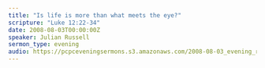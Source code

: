 ```yaml
---
title: "Is life is more than what meets the eye?"
scripture: "Luke 12:22-34"
date: 2008-08-03T00:00:00Z
speaker: Julian Russell
sermon_type: evening
audio: https://pcpceveningsermons.s3.amazonaws.com/2008-08-03_evening_russell.mp3 
---
```



